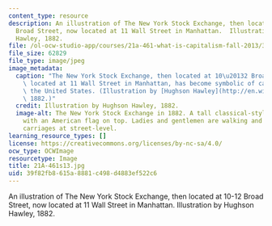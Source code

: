 ```yaml
---
content_type: resource
description: An illustration of The New York Stock Exchange, then located at 10-12
  Broad Street, now located at 11 Wall Street in Manhattan.  Illustration by Hughson
  Hawley, 1882.
file: /ol-ocw-studio-app/courses/21a-461-what-is-capitalism-fall-2013/39f82fb8615a8881c498d4883ef522c6_21A-461s13.jpg
file_size: 62829
file_type: image/jpeg
image_metadata:
  caption: "The New York Stock Exchange, then located at 10\u20132 Broad Street, now\
    \ located at 11 Wall Street in Manhattan, has become symbolic of capitalism in\
    \ the United States. (Illustration by [Hughson Hawley](http://en.wikipedia.org/wiki/File:New_York_Stock_Exchange_1882.jpg),\
    \ 1882.)"
  credit: Illustration by Hughson Hawley, 1882.
  image-alt: The New York Stock Exchange in 1882. A tall classical-style building
    with an American flag on top. Ladies and gentlemen are walking and riding in horse-drawn
    carriages at street-level.
learning_resource_types: []
license: https://creativecommons.org/licenses/by-nc-sa/4.0/
ocw_type: OCWImage
resourcetype: Image
title: 21A-461s13.jpg
uid: 39f82fb8-615a-8881-c498-d4883ef522c6
---
```

An illustration of The New York Stock Exchange, then located at 10-12 Broad Street, now located at 11 Wall Street in Manhattan.  Illustration by Hughson Hawley, 1882.